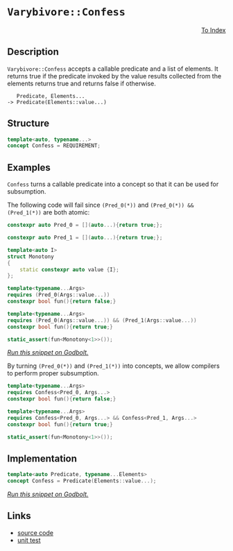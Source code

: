 <!-- Copyright 2024 Feng Mofan
SPDX-License-Identifier: Apache-2.0 -->

# `Varybivore::Confess`

<p style='text-align: right;'><a href="../../../index.md#conceptualizations-3">To Index</a></p>

## Description

`Varybivore::Confess` accepts a callable predicate and a list of elements.
It returns true if the predicate invoked by the value results collected from the elements returns true and returns false if otherwise.

<pre><code>   Predicate, Elements...
-> Predicate(Elements::value...)</code></pre>

## Structure

```C++
template<auto, typename...>
concept Confess = REQUIREMENT;
```

## Examples

`Confess` turns a callable predicate into a concept so that it can be used for subsumption.

The following code will fail since `(Pred_0(*))` and `(Pred_0(*)) && (Pred_1(*))` are both atomic:

```C++
constexpr auto Pred_0 = [](auto...){return true;};

constexpr auto Pred_1 = [](auto...){return true;};

template<auto I>
struct Monotony
{
    static constexpr auto value {I};
};

template<typename...Args>
requires (Pred_0(Args::value...))
constexpr bool fun(){return false;}

template<typename...Args>
requires (Pred_0(Args::value...)) && (Pred_1(Args::value...))
constexpr bool fun(){return true;}

static_assert(fun<Monotony<1>>());
```

[*Run this snippet on Godbolt.*](https://godbolt.org/#z:OYLghAFBqd5QCxAYwPYBMCmBRdBLAF1QCcAaPECAMzwBtMA7AQwFtMQByARg9KtQYEAysib0QXACx8BBAKoBnTAAUAHpwAMvAFYTStJg1DIApACYAQuYukl9ZATwDKjdAGFUtAK4sGIAMwArKSuADJ4DJgAcj4ARpjEEgCcpAAOqAqETgwe3r4BwemZjgLhkTEs8YlcKXaYDtlCBEzEBLk%2BfkG2mPYlDE0tBGXRcQnJts2t7fldCpNDESOVYzUAlLaoXsTI7BxoDHOYqqnEANRMXkSnysSY6AD6Gqcm/gAiz4FWga8QF0QAdIDViYAOwWW4ELYMU4EYheTAvKwg16IkwaACCaPR%2B0OxzOf1Q11uDy4zzeHy%2BPwJgP%2BwLBEKhMLhCP8SJRrKxWIImBYqQM3JebgJpwAki9sFi5nCHKcALICVBEBgAT05YKxp01pzmTEcyFOOO5ePOl0JADcxPDnmCxcjURjQeyrA6MdzefyWW4CMrUoxWJgaejiMAFOKsbcAI5ePC3BSnCA3O6PCBBkMgEAW7wBoHAjGGo4nU6xVCeU5ULwMCB08GYSHEaFUMRKVF2l3ot183We72%2B5hsQPB0P%2BCUYyPR2PxxMPDQpwfpzPwmmrVbPMwANnMa8nxPuXFnaYzluztNz2IEuMLxdL5cr1YZ9aZ8JbKLbOr19yYCiUrWoFcF8oYRUBFVfw3C4MNhyrYFWQ4dZaE4QJeD8DgtFIVBODcaxrG1TZtkwVd/B4UgCE0WD1gAaxAQI13%2BAAONcpECEE10kJJ/GYsx/H0ThJF4FgJA0DRSGQ1D0I4XgFBAISSJQ2DSDgWAYEQEBNgIVJLnISg0F5OgEiif1OFUeiAFoWNOYBkH1KR/jMXg7kIEg8HQPR%2BEEEQxHYKQZEERQVHUWTSF0LhSAAd2IJhUk4Hg4IQpDSLQzgAHlLnUghTlQKhTiMtdTMkczLNOayzHjDwdPoM5zEI1ZeBkrR1ggJBtNSXSyAoCAmpakBgCkMw%2BDobliEkiBYni2IIhaZUot4MbmGIZVEtibR6hkojtLYQREoYWhJoCrBYi8YAhVoWhJO4XgsBYQxgHEXaY2WvAzUwU7UKOepLl2IiIm5eCAtoPBYnCuaPCweLYTwfiztIR7iGLJRXh5K6/qMUj1ioAwQwANTwTAQsS3spu84RRHELzXPkJQ1HioL9CulAsMsfR/skyB1lQVI%2BlO4y5nQF5XlMSxrDMUToeIJynvgdY6gaZwIFcaY/GCsJFgqKo9CKLIBHltWMg1hhhhVlZul6Rp5i14Kpb6AZWn10ZqgmQYzft63ldtiRJdwnY3e4jhEOE%2BKxKykyzIsqzJBs%2BNcAcirOK4ariJR9YEEwJgsESKtSEoyR/H%2BNiQUkDRJDMSQ10E6iUh%2B3jSH4wj/gYtdaKSWiuDXQJJC4QI2LXP2ArEiSpPj2T6qUhqVJSjS2o68r9LYTgWhYM0QWMpgDQMIxCqSf4uH%2BF78CIUXnOCsn3JJ6Qyd8ymAt0XqwoiqaYp9uKe6Sse0oy85iHnxfl%2BQVfgHXzft4lVQGVBIBEzBx1qnJEek8EiaXasA5q5UQBzwXsZH%2BV0ahcCEjQWgA0hojQCjNCaBMiFzQWktBwBM1qMAIJtba8U9oHSOidAmF1Ea7FQvgW4DRHrPTsqoN63ICZfR6PFP6AMJrAw4TVUWEMiLQ1hpgeGl0jBI1AIPPg6MFBYxxnjRgBMj7E08qfWQ59/KoSvjTZG/MrAM3EczdObMOacC5gQHmbwbGC2Fgkfe4sWZG3ujLOWngOh6CVuUV2wV1Z9EdtE7INtlh2wtibB2IT8jmx6IE/o8wEmq3NqbNJCsnYLAiYkr2CgPaeXvr7ESvAA4oK/ivK6/8t5PAgJHPeBFY41QTqQJOKcxjpwrnxAIG8C4gg7iCEE/hC7Fzbt3USnA%2B7SRRvJYeSBVKpTgTA4g09dhzzMiwBQZp9RmhqP8D0cw7K70cgfQmx9jGEzMVTAIoVwqRTOtUx%2BiyODJTUpcdKmUDl5SOSc04ZyN6XLShAUqiDQGVX8BA1Z0CEEtW2aipBJzUipHuBC%2B4UKPwfxYn1XBCR8GjXGnNEhlL5qLWWlQ4B61aFbR2pwzA%2B1DpiBYZDNhqjpGkC4fdXh8VXrIHesIwQojfr/UBsqKRoNZEEwURkJRCNVERHUXVTRTBMbY1xvjSGhiPISBMT5Cm5idCvN/nTAWdimYSzQuzbIp0AD03MbW2IsELOpIsxYOMlpk6WfhZYMHcIUsJobcmGziZrcNUSdZ9CjUkwNlsCl5CKckgQVsSlLDycUx2OpnalLye7LYntY7exqf7Tg78WCHOOac85UKI43OjlVHpg9E7J1TpQe%2Bld%2BJmA3v4IIgQC5YI0MO5itEFl1KWbYfukDlwZxAFnTe/haKt04qOtcnFmLe38N82d4kB51XvrZGdCVj2LvWNDTIzhJBAA)

By turning `(Pred_0(*))` and `(Pred_1(*))` into concepts, we allow compilers to perform proper subsumption.

```C++
template<typename...Args>
requires Confess<Pred_0, Args...>
constexpr bool fun(){return false;}

template<typename...Args>
requires Confess<Pred_0, Args...> && Confess<Pred_1, Args...>
constexpr bool fun(){return true;}

static_assert(fun<Monotony<1>>());
```

## Implementation

```C++
template<auto Predicate, typename...Elements>
concept Confess = Predicate(Elements::value...);
```

[*Run this snippet on Godbolt.*](https://godbolt.org/#z:OYLghAFBqd5QCxAYwPYBMCmBRdBLAF1QCcAaPECAMzwBtMA7AQwFtMQByARg9KtQYEAysib0QXACx8BBAKoBnTAAUAHpwAMvAFYTStJg1DIApACYAQuYukl9ZATwDKjdAGFUtAK4sGIAMwArKSuADJ4DJgAcj4ARpjEIGYAbKQADqgKhE4MHt6%2BehlZjgLhkTEs8YlcABy2mPYlDEIETMQEeT5%2BQfWNOS1tBGXRcQlJqQqt7Z0FXLZTQxEjlWO1AJS2qF7EyOwcBJgsaQYHJv5uTF5EANTKxJj4ogek1wQAnmmMrJgAdH/Y9DYggUZ2wJg0AEE0AxdmkCNcPAwqJgFAprmcACK3e6PJgHCAAw6MAgKEAgABuYi8vz%2BazOVkh4IhAHoAFTsjmcrnMplsjnXAAqKJJ105PMhfK5UvZ4ohTOhk0wqjSxGulxudweAH0NOj/FiTIErIEMRB1ag/j86QB2Cz3AjbBivYjU%2Bkma0Yt2MyEKg7K1Xm7Harh6g1Gw2m82Wm12zAO4hOgguzBuj1euWQg5HE4p86BgCSoKZkxdDmuAFkBKgiAw3kz3QyIddm9dJni8Mhrr6lSq1VdUNdKd5MOjbYW0/5G%2B7PZP65nDsc8bm3O9Psw2JaIcRgCD/GDIfcAI5ePD3NGI5Gos5uTXoHUvLc7y1Fn0CRX%2B66xVCea5ULwMCAY3tR1fzEJRU09b0ISzRdTnOVcvg3P5H13fct0wY9TxRBEBEvXcbxxe9rhQ5893RFJzGSHCkRRfDby1OZiO3BRSLQ7sPy/H8/wAoC4xApNXVnNMoLbRxkC1JhUQSAhqH/a9KwYasBDrc4uCLPdALpScOA2WhOECXg/A4LRSFQTg3GsaxWy2HYR3MfweFIAhNB0jYAGsQECSQfg0SQuGtfwNECDQUmSMwajqPSOEkXgWAkDQNFIIyTLMjheFJRLnOMnTSDgWAYEQEAtgINIrnISg0COOgEiib5OFUGpkgAWmSSRrmAZBOykH4zF4B5CBIPB0D0fhBBEMR2CkGRBEUFR1Gy0hdDmAB3YgmDSTgeF0/TDJc0zOAAeSuUr4VQKhrga5rWvazrrm6sxrggDwqvoVV7K4NZeCyrQNggJBKrSaqyAoCAAaBkBgCkMw%2BDoA5iFJCBYj22IIjaN5Nt4FHmGIN4DtibRMAcDHSEqoECAOhhaHRhasFiLxgAuWhaFJbheCwFhDGAcQaawhw8HJFE9qVQmrj2RyIgOKKTNoPBYjWnGPCwPakzwOLWdIAXiC/JQMUOTmZaMFyNioAwdwANTwTBloOtdidG4RRHEKb7dmtQ9qW/ROZQSzLH0WXSUgDZUDhHIWaayZ0ExUxLGsMwUs14ghsFwPekJpoXAYdxPC6PQwiWCoqkKTJsgEGY/DmIoS4YYYC9WVO%2BYEAZpmz2Z66aJvFnKUZqnmQYy70Nt2hr7uJA2BQbN2Uf9B2pK9tSi7GpatqOq67yHoJfAiDeswHM%2BpyjY2BBMCYLBEkA0gPMkfwfgATn8a1JF8sxJGSBLAmSG/p%2Bi2KAi4H5ki4MkGoN8aiAK8lwQId9UjJV4KldKIBMpG1ygVP6RVjplRBmDV6tU2CcDaCwck1ompMC7AYIwd0b4/D/iZfqW8hojVkONJ20gXZKDdgtXQ0NVrrQxttDgBlZ4LVSkdEqVxrhnTVMQAhRCSHIDIcAChVCfKPWeoDV65F/BmD3t9HKqCsEJHKqDVAL0xj4MIU1ORnMuA3y4IlGgtA4YIyRgtLGaNiauJxnjAmRN1ak2JBTKme1ab00ZszYm7N9Z7BMvge4fMBYsxoaoEWBxiYSwaHtGWcs0aKyiV9ROatHKa21pgXWHMjAG1ANlY2psFAWytjbRgdtGGO0miw2Qrt5omU4Z7Q20crC%2B0yQHc%2BwcmhhwjlHH2Fg46wITknIZY8GhpxyBnLO%2BRy4hEzsPFYPdK5NH7hXYuTQtmFzmHYJZjcFj7Lbv0BYxy66Dw6C3dZDy7nVDHhPSafCBEwP2hwSR0jiGkM5oo6hj1cADW3rvL6B9SBHxPmMc%2BUUYqkDiv4ShvlrSQOtAFSQz9WpzB%2BXA2wCD95VOQfAVBxUTqGP0cQHBex8HXRYAocknZyTWJ%2BDmSYfVN6DWGnMe2TDWnTXkGwzpOgAikG4RtVmXzdpCMOug0651GVtWZaywcHKuXwiesYtRCQNH%2BG0UgvReqgY0rNa9CkyA0hpC1Oym%2BWptUSSka1GGDiEhOORqjHG7ifW43xmnYmfjBABOptEzAdMGZiDCerCJ5TcmkBiUs%2BJQsknIFFqkwQ6SFqZPlm8HJyt8nEyKZkEpetykREqT9PgNS6nW1turQVLSJBtJmmK92kr5HexjgM/28Ag4hzfJwZkEce39KmfHBIicsDzOuc4CArgrl5y7tsouxQchXN2TkV5A9FkN2aJcp5e6%2BgXMGLu05R61kD1ufnEeH1NjbEng%2BqK3y56cH%2BUyllbKtVLkmGC3lkKPrQqqYfY%2Bp9KB8ORXFMwlD/BBGCn5BK8HrRAMESlTg8DEGgYviASQgRb6BBqCkG%2Bkgb4BXvlwfwX9/Dyow2lUlP0%2BG9XQ7AzDjHXIa09csyQQA%3D%3D%3D)

## Links

- [source code](../../../../conceptrodon/varybivore/concepts/confess.hpp)
- [unit test](../../../../tests/unit/concepts/varybivore/confess.test.hpp)
